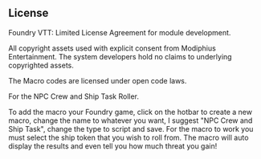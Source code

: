 ## License

Foundry VTT: Limited License Agreement for module development.

All copyright assets used with explicit consent from Modiphius Entertainment. The system developers hold no claims to underlying copyrighted assets.

The Macro codes are licensed under open code laws.

For the NPC Crew and Ship Task Roller.

To add the macro your Foundry game, click on the hotbar to create a new macro, change the name to whatever you want, I suggest "NPC Crew and Ship Task", change the type to script and save.
For the macro to work you must select the ship token that you wish to roll from.
The macro will auto display the results and even tell you how much threat you gain!

